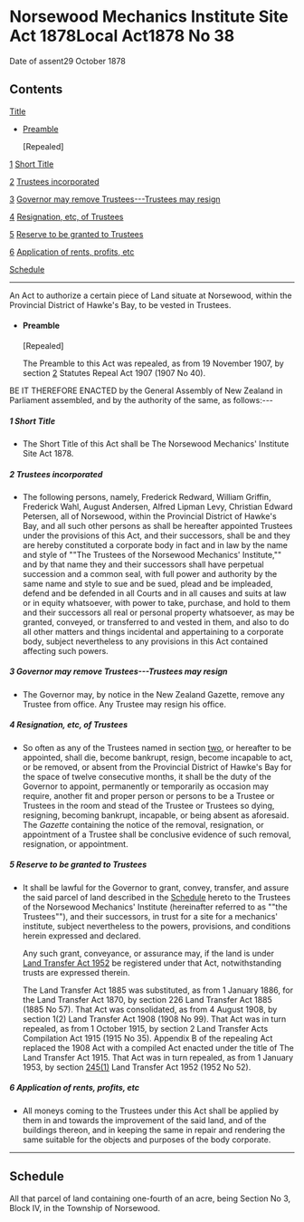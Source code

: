 # Norsewood Mechanics Institute Site Act 1878Local Act1878 No 38

Date of assent29 October 1878

## Contents

[Title][0]
    
*   [Preamble][1]
    
    \[Repealed\]

[1][2] [Short Title][2]

[2][3] [Trustees incorporated][3]

[3][4] [Governor may remove Trustees---Trustees may resign][4]

[4][5] [Resignation, etc, of Trustees][5]

[5][6] [Reserve to be granted to Trustees][6]

[6][7] [Application of rents, profits, etc][7]

[Schedule][8]  
[][8]

---

An Act to authorize a certain piece of Land situate at Norsewood, within the Provincial District of Hawke's Bay, to be vested in Trustees.
    
*   #### Preamble
    
    \[Repealed\]
    
    The Preamble to this Act was repealed, as from 19 November 1907, by section [2][9] Statutes Repeal Act 1907 (1907 No 40).

BE IT THEREFORE ENACTED by the General Assembly of New Zealand in Parliament assembled, and by the authority of the same, as follows:---

##### 1 Short Title
    
*   The Short Title of this Act shall be The Norsewood Mechanics' Institute Site Act 1878\.

##### 2 Trustees incorporated
    
*   The following persons, namely, Frederick Redward, William Griffin, Frederick Wahl, August Andersen, Alfred Lipman Levy, Christian Edward Petersen, all of Norsewood, within the Provincial District of Hawke's Bay, and all such other persons as shall be hereafter appointed Trustees under the provisions of this Act, and their successors, shall be and they are hereby constituted a corporate body in fact and in law by the name and style of ""The Trustees of the Norsewood Mechanics' Institute,"" and by that name they and their successors shall have perpetual succession and a common seal, with full power and authority by the same name and style to sue and be sued, plead and be impleaded, defend and be defended in all Courts and in all causes and suits at law or in equity whatsoever, with power to take, purchase, and hold to them and their successors all real or personal property whatsoever, as may be granted, conveyed, or transferred to and vested in them, and also to do all other matters and things incidental and appertaining to a corporate body, subject nevertheless to any provisions in this Act contained affecting such powers.

##### 3 Governor may remove Trustees---Trustees may resign
    
*   The Governor may, by notice in the New Zealand Gazette, remove any Trustee from office. Any Trustee may resign his office.

##### 4 Resignation, etc, of Trustees
    
*   So often as any of the Trustees named in section [two][3], or hereafter to be appointed, shall die, become bankrupt, resign, become incapable to act, or be removed, or absent from the Provincial District of Hawke's Bay for the space of twelve consecutive months, it shall be the duty of the Governor to appoint, permanently or temporarily as occasion may require, another fit and proper person or persons to be a Trustee or Trustees in the room and stead of the Trustee or Trustees so dying, resigning, becoming bankrupt, incapable, or being absent as aforesaid. The _Gazette_ containing the notice of the removal, resignation, or appointment of a Trustee shall be conclusive evidence of such removal, resignation, or appointment.

##### 5 Reserve to be granted to Trustees
    
*   It shall be lawful for the Governor to grant, convey, transfer, and assure the said parcel of land described in the [Schedule][8] hereto to the Trustees of the Norsewood Mechanics' Institute (hereinafter referred to as ""the Trustees""), and their successors, in trust for a site for a mechanics' institute, subject nevertheless to the powers, provisions, and conditions herein expressed and declared.
    
    Any such grant, conveyance, or assurance may, if the land is under [Land Transfer Act 1952][10] be registered under that Act, notwithstanding trusts are expressed therein.
    
    The Land Transfer Act 1885 was substituted, as from 1 January 1886, for the Land Transfer Act 1870, by section 226 Land Transfer Act 1885 (1885 No 57). That Act was consolidated, as from 4 August 1908, by section 1(2) Land Transfer Act 1908 (1908 No 99). That Act was in turn repealed, as from 1 October 1915, by section 2 Land Transfer Acts Compilation Act 1915 (1915 No 35). Appendix B of the repealing Act replaced the 1908 Act with a compiled Act enacted under the title of The Land Transfer Act 1915\. That Act was in turn repealed, as from 1 January 1953, by section [245(1)][11] Land Transfer Act 1952 (1952 No 52).

##### 6 Application of rents, profits, etc
    
*   All moneys coming to the Trustees under this Act shall be applied by them in and towards the improvement of the said land, and of the buildings thereon, and in keeping the same in repair and rendering the same suitable for the objects and purposes of the body corporate.

---

## Schedule

All that parcel of land containing one-fourth of an acre, being Section No 3, Block IV, in the Township of Norsewood.

[0]: http://www.legislation.govt.nz/act/local/1878/0038/latest/whole.html#DLM14345
[1]: http://www.legislation.govt.nz/act/local/1878/0038/latest/whole.html#DLM14346
[2]: http://www.legislation.govt.nz/act/local/1878/0038/latest/whole.html#DLM14350
[3]: http://www.legislation.govt.nz/act/local/1878/0038/latest/whole.html#DLM14351
[4]: http://www.legislation.govt.nz/act/local/1878/0038/latest/whole.html#DLM14352
[5]: http://www.legislation.govt.nz/act/local/1878/0038/latest/whole.html#DLM14353
[6]: http://www.legislation.govt.nz/act/local/1878/0038/latest/whole.html#DLM14354
[7]: http://www.legislation.govt.nz/act/local/1878/0038/latest/whole.html#DLM14356
[8]: http://www.legislation.govt.nz/act/local/1878/0038/latest/whole.html#DLM14357
[9]: http://www.legislation.govt.nz/act/local/1878/0038/latest/link.aspx?id=DLM136296
[10]: http://www.legislation.govt.nz/act/local/1878/0038/latest/link.aspx?id=DLM269031
[11]: http://www.legislation.govt.nz/act/local/1878/0038/latest/link.aspx?id=DLM272483